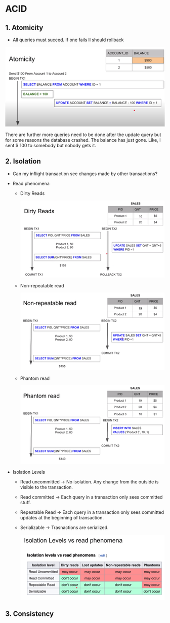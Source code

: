 # ACID

## 1. Atomicity
- All queries must succed. If one fails ll should rollback 

![Atomicity example](/images/acid_1.PNG)

There are further more queries need to be done after the update query but for some reasons the database crashed. The balance has just gone. Like, I sent $ 100 to somebody but nobody gets it.

## 2. Isolation
- Can my inflight transaction see changes made by other transactions?
- Read phenomena
    - Dirty Reads
  
        ![Dirty read](/images/dirty_read.PNG)

    - Non-repeatable read
  
        ![Non-repeatable read](/images/non-repeatable.PNG)

    - Phantom read
  
        ![phantom-read](/images/phantom_read.PNG)

- Isolation Levels
  - Read uncommitted -> No isolation. Any change from the outside is visible to the transaction.
  - Read committed -> Each query in a transaction only sees committed stuff.
  - Repeatable Read -> Each query in a transaction only sees committed updates at the beginning of transaction.
  - Serializable -> Trasnactions are serialized.
  
    ![Isolation levels vs read phenomena](/images/isolation_read.PNG)

## 3. Consistency